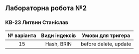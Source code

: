 ## Лабораторна робота №2
### КВ-23 Литвин Станіслав
№ варіанта | Види індексів | Умови для тригера |
| :--------: | :-------: | :-------: |
15 | Hash, BRIN | before delete, update |
